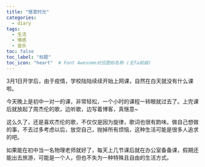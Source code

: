 ```yaml
---
title: "惬意时光"
categories:
  - diary
tags:
  - 生活
  - 情感
  - 音乐
toc: false
toc_label: "标题"
toc_icon: "heart"  # Font Awesome对应图标名称 (无fa前缀)	
---
```

3月1日开学后，由于疫情，学校陆陆续续开始上网课，自然在白天就没有什么课啦。

今天晚上是初中一对一的课，非常轻松，一个小时的课程一转眼就过去了。上完课后就放起了周杰伦的歌，边听歌，边写着博客，真惬意~       

这么久了，还是喜欢杰伦的歌，不仅仅是因为旋律，歌词也很有韵味。做自己想做的事，不去过多考虑以后，放空自己，抛掉所有烦恼，这种生活可能是很多人追求的吧。

如果能在初中当一名物理老师就好了，每天上几节课后就在办公室备备课，假期还能出去旅游，可能是一个人，但也不失为一种特殊且自由的生活方式。